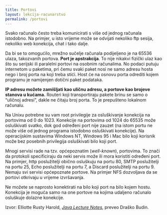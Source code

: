 ```yaml
---
title: Portovi
layout: lekcija-racunarstvo
permalink: /portovi
---
```


Svako računalo često treba komunicirati s više od jednog računala istodobno. Na primjer, u isto vrijeme može se odvijati nekoliko ftp sesija, nekoliko web konekcija, chat i tako dalje.

Da bi se to omogućilo, mrežno sučelje računala podijeljeno je na 65536 ulaza, takozvanih portova. **Port je apstrakcija**. To nije nikakvi fizički ulaz kao što su serijski ili paralelni portovi na osobnim računalima. No podaci putuju internetom u paketima, pri čemu svaki paket nosi ne samo adresu hosta nego i broj porta na koji treba stići. Host će na osnovu porta odrediti kojem programu je namijenjen dotični paket podataka.

**IP adresu možete zamišljati kao uličnu adresu, a portove kao brojeve stanova u kućama.** Routeri koji transportiraju pakete brinu se samo o “uličnoj adresi”, dakle ne čitaju broj porta. To je prepušteno lokalnom računalu.

Na Unixu potrebne su vam root privilegije za osluškivanje konekcija na portovima od 0 do 1023. Konekcije na portovima od 1024 do 65535 može osluškivati svatko, dok god određeni port nije zauzet (na istom portu ne može više od jednog programa istodobno osluškivati konekcije). Na operacijskim sustavima Windows NT, Windows 95 i Mac bilo koji korisnik može bez posebnih privilegija osluškivati bilo koji port.

Mnogi servisi rade na tzv. općepoznatim (*well-known*), portovima. To znači da protokoli specificiraju da neki servis može ili mora koristiti određeni port. Na primjer, http poslužitelji obično osluškuju na portu 80, SMTP poslužitelji na portu 25, Echo poslužitelji na portu 7, a Discard poslužitelji na portu 9. Nemaju svi servisi općepoznate portove. Na primjer NFS dozvoljava da se portovi otkrivaju u vrijeme izvršavanja.

Ne možete se naprosto konektirati na bilo koji port na bilo kojem hostu. Konekcija je moguća samo na one portove na kojima udaljeno računalo osluškuje dolazne konekcije.

Izvor: Elliotte Rusty Harold, *[Java Lecture Notes](//www.cafeaulait.org/course/index.html)*, preveo Draško Budin.
